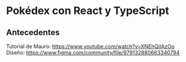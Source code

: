 # Pokédex con React y TypeScript

## Antecedentes

Tutorial de Mauro: https://www.youtube.com/watch?v=XNEhQiIAzOo
Diseño: https://www.figma.com/community/file/979132880663340794
